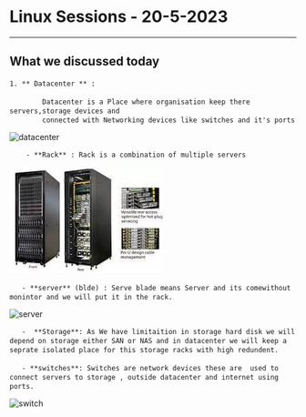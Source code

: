 # Linux Sessions - 20-5-2023

---

## What we discussed today

    1. ** Datacenter ** :

            Datacenter is a Place where organisation keep there servers,storage devices and
            connected with Networking devices like switches and it's ports

![datacenter](H:\Interaction-sessions\Linux\Sessions-B1\images\datacenter.jpg)

        - **Rack** : Rack is a combination of multiple servers

![Rack](/images/rack.jpg)

       - **server** (blde) : Serve blade means Server and its comewithout monintor and we will put it in the rack.

![server](H:\Interaction-sessions\Linux\Sessions-B1\images\server.jpg)

       -  **Storage**: As We have limitaition in storage hard disk we will depend on storage either SAN or NAS and in datacenter we will keep a seprate isolated place for this storage racks with high redundent.

       - **switches**: Switches are network devices these are  used to connect servers to storage , outside datacenter and internet using ports.

![switch](H:\Interaction-sessions\Linux\Sessions-B1\images\switch.jpg)
